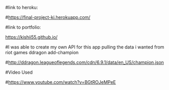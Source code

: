 #link to heroku:

#https://final-project-ki.herokuapp.com/

#link to portfolio:

https://kishii55.github.io/

#I was able to create my own API for this app pulling the data i wanted from riot games ddragon add-champion

#http://ddragon.leagueoflegends.com/cdn/6.9.1/data/en_US/champion.json

#Video Used

#https://www.youtube.com/watch?v=BGtROJeMPeE
